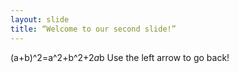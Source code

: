 ```yaml
---
layout: slide
title: “Welcome to our second slide!”
---
```

(a+b)^2=a^2+b^2+2*a*b
Use the left arrow to go back!
